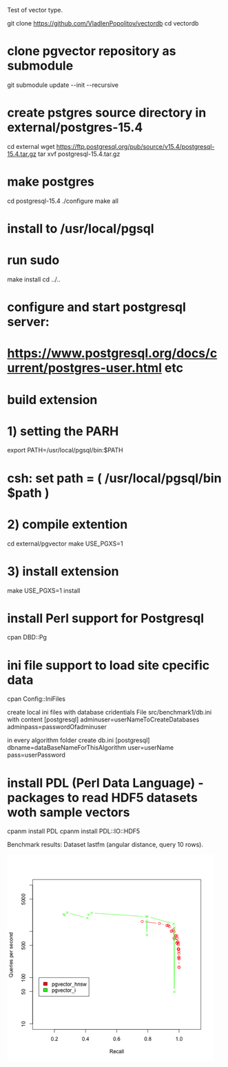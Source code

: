 Test of vector type.

git clone https://github.com/VladlenPopolitov/vectordb
cd vectordb
# clone pgvector repository as submodule
git submodule update --init --recursive
# create pstgres source directory in external/postgres-15.4
cd external 
wget https://ftp.postgresql.org/pub/source/v15.4/postgresql-15.4.tar.gz
tar xvf postgresql-15.4.tar.gz
# make postgres 
cd postgresql-15.4
./configure
make all
# install to /usr/local/pgsql
# run sudo
make install
cd ../..
# configure and start postgresql server:
# https://www.postgresql.org/docs/current/postgres-user.html etc
# build extension
# 1) setting the PARH
export PATH=/usr/local/pgsql/bin:$PATH
# csh: set path = ( /usr/local/pgsql/bin $path )

# 2) compile extention
cd external/pgvector
make USE_PGXS=1
# 3) install extension
make USE_PGXS=1 install

# install Perl support for Postgresql
cpan DBD::Pg
# ini file support to load site cpecific data
cpan Config::IniFiles

create local ini files with database cridentials
File src/benchmark1/db.ini with content
[postgresql]
adminuser=userNameToCreateDatabases
adminpass=passwordOfadminuser

in every algorithm folder create db.ini
[postgresql]
dbname=dataBaseNameForThisAlgorithm
user=userName
pass=userPassword

# install PDL (Perl Data Language) - packages to read HDF5 datasets woth sample vectors
cpanm install PDL
cpanm install PDL::IO::HDF5


Benchmark results:
Dataset lastfm (angular distance, query 10 rows).

![Benchmark](results/lastfm/10/benchmark.png?raw=true "Benchmark")




